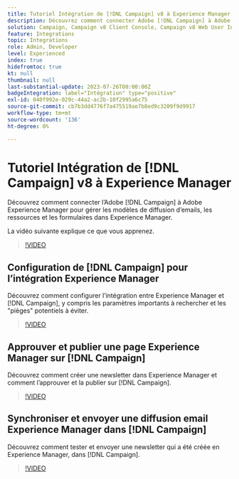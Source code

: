 ```yaml
---
title: Tutoriel Intégration de [!DNL Campaign] v8 à Experience Manager
description: Découvrez comment connecter Adobe [!DNL Campaign] à Adobe Experience Manager pour gérer les modèles de diffusion d’emails, les ressources et les formulaires dans Experience Manager.
solution: Campaign, Campaign v8 Client Console, Campaign v8 Web User Interface, Experience Manager
feature: Integrations
topic: Integrations
role: Admin, Developer
level: Experienced
index: true
hidefromtoc: true
kt: null
thumbnail: null
last-substantial-update: 2023-07-26T00:00:00Z
badgeIntegration: label="Intégration" type="positive"
exl-id: 040f992e-029c-44a2-ac2b-10f2995a6c75
source-git-commit: cb7b3dd4776f7a475519ae7b8ed9c3209f9d9917
workflow-type: tm+mt
source-wordcount: '136'
ht-degree: 0%

---
```


# Tutoriel Intégration de [!DNL Campaign] v8 à Experience Manager

Découvrez comment connecter l’Adobe [!DNL Campaign] à Adobe Experience Manager pour gérer les modèles de diffusion d’emails, les ressources et les formulaires dans Experience Manager.

La vidéo suivante explique ce que vous apprenez.

>[!VIDEO](https://video.tv.adobe.com/v/340319?quality=12&learn=on)

## Configuration de [!DNL Campaign] pour l’intégration Experience Manager

Découvrez comment configurer l’intégration entre Experience Manager et [!DNL Campaign], y compris les paramètres importants à rechercher et les &quot;pièges&quot; potentiels à éviter.

>[!VIDEO](https://video.tv.adobe.com/v/340121?quality=12&learn=on)

## Approuver et publier une page Experience Manager sur [!DNL Campaign]

Découvrez comment créer une newsletter dans Experience Manager et comment l’approuver et la publier sur [!DNL Campaign].

>[!VIDEO](https://video.tv.adobe.com/v/340678?quality=12&learn=on)

## Synchroniser et envoyer une diffusion email Experience Manager dans [!DNL Campaign]

Découvrez comment tester et envoyer une newsletter qui a été créée en Experience Manager, dans [!DNL Campaign].

>[!VIDEO](https://video.tv.adobe.com/v/340151?quality=12&learn=on)
